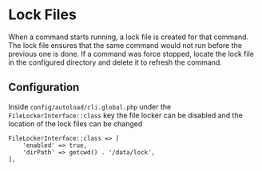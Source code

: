 # Lock Files

When a command starts running, a lock file is created for that command.
The lock file ensures that the same command would not run before the previous one is done.
If a command was force stopped, locate the lock file in the configured directory and delete it to refresh the command.

## Configuration

Inside `config/autoload/cli.global.php` under the `FileLockerInterface::class` key the file locker can be disabled and the location of the lock files can be changed

    FileLockerInterface::class => [
        'enabled' => true,
        'dirPath' => getcwd() . '/data/lock',
    ],